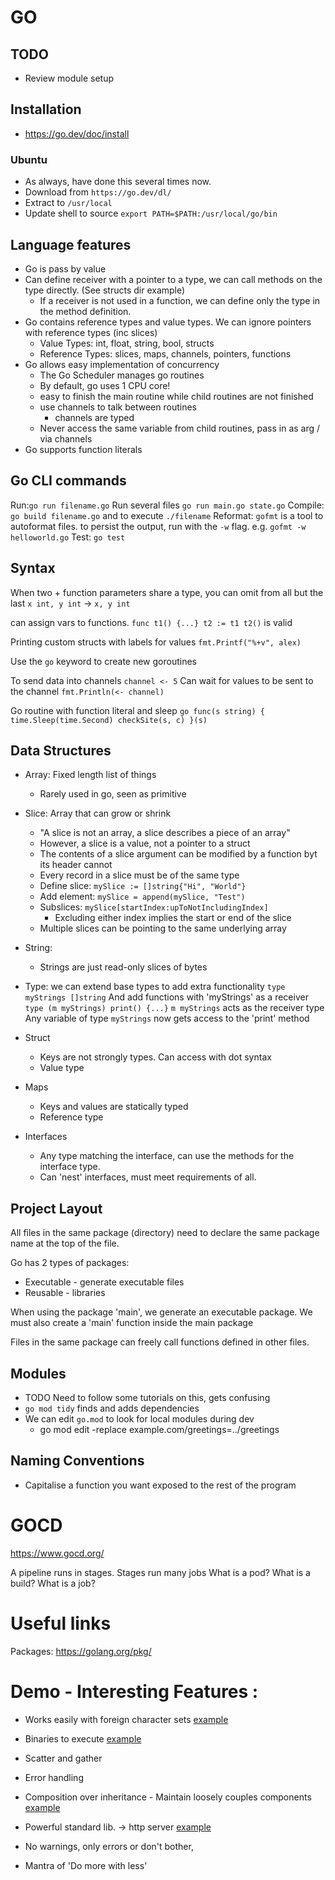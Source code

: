 # GO

## TODO

- Review module setup 

## Installation

- https://go.dev/doc/install

### Ubuntu

- As always, have done this several times now.
- Download from `https://go.dev/dl/`
- Extract to `/usr/local`
- Update shell to source `export PATH=$PATH:/usr/local/go/bin`  

## Language features

* Go is pass by value
* Can define receiver with a pointer to a type, we can call methods on the type directly. (See structs dir example)
    * If a receiver is not used in a function, we can define only the type in the method definition.
* Go contains reference types and value types. We can ignore pointers with reference types (inc slices)
    * Value Types: int, float, string, bool, structs
    * Reference Types: slices, maps, channels, pointers, functions
* Go allows easy implementation of concurrency
    * The Go Scheduler manages go routines
    * By default, go uses 1 CPU core!
    * easy to finish the main routine while child routines are not finished
    * use channels to talk between routines
        * channels are typed
    * Never access the same variable from child routines, pass in as arg / via channels
* Go supports function literals

## Go CLI commands

Run:`go run filename.go`
    Run several files `go run main.go state.go`
Compile: `go build filename.go` and to execute `./filename`
Reformat: `gofmt` is a tool to autoformat files.
    to persist the output, run with the `-w` flag. e.g. `gofmt -w helloworld.go`
Test: `go test`

## Syntax

When two + function parameters share a type, you can omit from all but the last
`x int, y int` -> `x, y int`

can assign vars to functions.
`func t1() {...}
t2 := t1
t2()` is valid

Printing custom structs with labels for values
`fmt.Printf("%+v", alex)`

Use the `go` keyword to create new goroutines

To send data into channels `channel <- 5`
Can wait for values to be sent to the channel `fmt.Println(<- channel)`

Go routine with function literal and sleep
`go func(s string) {
    time.Sleep(time.Second)
    checkSite(s, c)
}(s)`

## Data Structures

* Array: Fixed length list of things
    * Rarely used in go, seen as primitive

* Slice: Array that can grow or shrink
    * "A slice is not an array, a slice describes a piece of an array"
	* However, a slice is a value, not a pointer to a struct
    * The contents of a slice argument can be modified by a function byt its header cannot
    * Every record in a slice must be of the same type  
    * Define slice: `mySlice := []string{"Hi", "World"}`
    * Add element: `mySlice = append(mySlice, "Test")`
    * Subslices: `mySlice[startIndex:upToNotIncludingIndex]`
        * Excluding either index implies the start or end of the slice
    * Multiple slices can be pointing to the same underlying array      
* String:
    * Strings are just read-only slices of bytes

* Type: we can extend base types to add extra functionality
    `type myStrings []string`
    And add functions with 'myStrings' as a receiver
    `type (m myStrings) print() {...}`
    `m myStrings` acts as the receiver type
    Any variable of type `myStrings` now gets access to the 'print' method
* Struct
    * Keys are not strongly types. Can access with dot syntax
    * Value type
* Maps
    * Keys and values are statically typed
    * Reference type
* Interfaces
    * Any type matching the interface, can use the methods for the interface type.
    * Can 'nest' interfaces, must meet requirements of all.
    
    
## Project Layout

All files in the same package (directory) need to declare
the same package name at the top of the file.

Go has 2 types of packages:
* Executable - generate executable files 
* Reusable - libraries

When using the package 'main', we generate an executable package.
We must also create a 'main' function inside the main package

Files in the same package can freely call functions defined in other files.

## Modules

- TODO Need to follow some tutorials on this, gets confusing
- `go mod tidy` finds and adds dependencies
- We can edit `go.mod` to look for local modules during dev
	- go mod edit -replace example.com/greetings=../greetings

## Naming Conventions

* Capitalise a function you want exposed to the rest of the program

# GOCD

https://www.gocd.org/ 

A pipeline runs in stages.
Stages run many jobs
What is a pod?
What is a build?
What is a job?

# Useful links

Packages: https://golang.org/pkg/ 

# Demo - Interesting Features :

- Works easily with foreign character sets [example](helloworld/main.go)
- Binaries to execute [example](gameOfLife/main.go)
- Scatter and gather
- Error handling 
- Composition over inheritance - Maintain loosely couples components [example](interfaces/shapes/shapes.go)
- Powerful standard lib. -> http server [example](http/webServer/main.go)

- No warnings, only errors or don't bother,
- Mantra of 'Do more with less'
